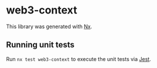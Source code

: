# web3-context

This library was generated with [Nx](https://nx.dev).

## Running unit tests

Run `nx test web3-context` to execute the unit tests via [Jest](https://jestjs.io).
